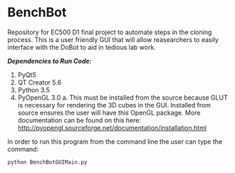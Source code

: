 # BenchBot
Repository for EC500 D1 final project to automate steps in the cloning process.  This is a user friendly GUI that will allow reasearchers to easily interface with the DoBot to aid in tedious lab work. 

***Dependencies to Run Code:***

  1. PyQt5
  2. QT Creator 5.6
  3. Python 3.5
  4. PyOpenGL 3.0
    a. This must be installed from the source because GLUT is necessary for rendering the 3D cubes in the GUI.  Installed from source ensures the user will have this OpenGL package. More documentation can be found on this here: http://pyopengl.sourceforge.net/documentation/installation.html

In order to run this program from the command line the user can type the command:

`python BenchBotGUIMain.py`
